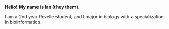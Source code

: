 **Hello! My name is Ian (they them).**


I am a 2nd year Revelle student, and I major in biology with a specialization in bioinformatics.
